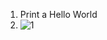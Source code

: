 1. Print a Hello World
2. ![1](https://github.com/user-attachments/assets/d7ecc58e-e91d-44d9-a91a-d3cc4bb073a4)
